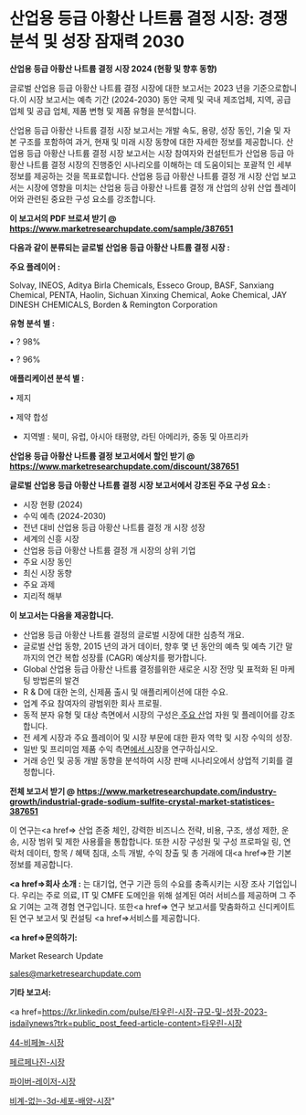 # 산업용 등급 아황산 나트륨 결정 시장: 경쟁 분석 및 성장 잠재력 2030

<strong>산업용 등급 아황산 나트륨 결정 시장 2024 (현황 및 향후 동향)</strong>

글로벌 산업용 등급 아황산 나트륨 결정 시장에 대한 보고서는 2023 년을 기준으로합니다.이 시장 보고서는 예측 기간 (2024-2030) 동안 국제 및 국내 제조업체, 지역, 공급 업체 및 공급 업체, 제품 변형 및 제품 유형을 분석합니다.

산업용 등급 아황산 나트륨 결정 시장 보고서는 개발 속도, 용량, 성장 동인, 기술 및 자본 구조를 포함하여 과거, 현재 및 미래 시장 동향에 대한 자세한 정보를 제공합니다. 산업용 등급 아황산 나트륨 결정 시장 보고서는 시장 참여자와 컨설턴트가 산업용 등급 아황산 나트륨 결정 시장의 진행중인 시나리오를 이해하는 데 도움이되는 포괄적 인 세부 정보를 제공하는 것을 목표로합니다. 산업용 등급 아황산 나트륨 결정 개 시장 산업 보고서는 시장에 영향을 미치는 산업용 등급 아황산 나트륨 결정 개 산업의 상위 산업 플레이어와 관련된 중요한 구성 요소를 강조합니다.



<strong>이 보고서의 PDF 브로셔 받기 @ <a href=https://www.marketresearchupdate.com/sample/387651>https://www.marketresearchupdate.com/sample/387651</a></strong>



<strong>다음과 같이 분류되는 글로벌 산업용 등급 아황산 나트륨 결정 시장 :</strong>



<strong>주요 플레이어 :</strong>

Solvay, INEOS, Aditya Birla Chemicals, Esseco Group, BASF, Sanxiang Chemical, PENTA, Haolin, Sichuan Xinxing Chemical, Aoke Chemical, JAY DINESH CHEMICALS, Borden & Remington Corporation



<strong>유형 분석 별 :</strong>

• ? 98%

• ? 96%



<strong>애플리케이션 분석 별 :</strong>

• 제지

• 제약 합성

<ul>
  <li>지역별 : 북미, 유럽, 아시아 태평양, 라틴 아메리카, 중동 및 아프리카</li>
</ul>


<strong>산업용 등급 아황산 나트륨 결정 보고서에서 할인 받기 @ <a href=https://www.marketresearchupdate.com/discount/387651>https://www.marketresearchupdate.com/discount/387651</a></strong>



<strong>글로벌 산업용 등급 아황산 나트륨 결정 시장 보고서에서 강조된 주요 구성 요소 :</strong>
<ul>
  <li>시장 현황 (2024)</li>
  <li>수익 예측 (2024-2030)</li>
  <li>전년 대비 산업용 등급 아황산 나트륨 결정 개 시장 성장</li>
  <li>세계의 신흥 시장</li>
  <li>산업용 등급 아황산 나트륨 결정 개 시장의 상위 기업</li>
  <li>주요 시장 동인</li>
  <li>최신 시장 동향</li>
  <li>주요 과제</li>
  <li>지리적 해부</li>
</ul>


<strong>이 보고서는 다음을 제공합니다.</strong>
<ul>
  <li>산업용 등급 아황산 나트륨 결정의 글로벌 시장에 대한 심층적 개요.</li>
  <li>글로벌 산업 동향, 2015 년의 과거 데이터, 향후 몇 년 동안의 예측 및 예측 기간 말까지의 연간 복합 성장률 (CAGR) 예상치를 평가합니다.</li>
  <li>Global 산업용 등급 아황산 나트륨 결정를위한 새로운 시장 전망 및 표적화 된 마케팅 방법론의 발견</li>
  <li>R &amp; D에 대한 논의, 신제품 출시 및 애플리케이션에 대한 수요.</li>
  <li>업계 주요 참여자의 광범위한 회사 프로필.</li>
  <li>동적 분자 유형 및 대상 측면에서 시장의 구성은<a href=> 주요 산</a>업 자원 및 플레이어를 강조합니다.</li>
  <li>전 세계 시장과 주요 플레이어 및 시장 부문에 대한 환자 역학 및 시장 수익의 성장.</li>
  <li>일반 및 프리미엄 제품 수익 측면<a href=>에서 시</a>장을 연구하십시오.</li>
  <li>거래 승인 및 공동 개발 동향을 분석하여 시장 판매 시나리오에서 상업적 기회를 결정합니다.</li>
</ul>



<strong>전체 보고서 받기 @ <a href=https://www.marketresearchupdate.com/industry-growth/industrial-grade-sodium-sulfite-crystal-market-statistices-387651>https://www.marketresearchupdate.com/industry-growth/industrial-grade-sodium-sulfite-crystal-market-statistices-387651</a></strong>

이 연구는<a href=> 산업 존중</a> 체인, 강력한 비즈니스 전략, 비용, 구조, 생성 제한, 운송, 시장 범위 및 제한 사용률을 통합합니다. 또한 시장 구성원 및 구성 프로파일 링, 연락처 데이터, 항목 / 혜택 침대, 소득 개발, 수익 창출 및 총 거래에 대<a href=>한 기본 </a>정보를 제공합니다.



<strong><a href=>회사 소</a>개 :</strong>
는 대기업, 연구 기관 등의 수요를 충족시키는 시장 조사 기업입니다. 우리는 주로 의료, IT 및 CMFE 도메인을 위해 설계된 여러 서비스를 제공하며 그 주요 기여는 고객 경험 연구입니다. 또한<a href=> 연구 보</a>고서를 맞춤화하고 신디케이트 된 연구 보고서 및 컨설팅 <a href=>서비스</a>를 제공합니다.



<strong><a href=>문의하기:</a></strong>

Market Research Update

sales@marketresearchupdate.com



<strong>기타 보고서:</strong>

<a href=https://kr.linkedin.com/pulse/타우린-시장-규모-및-성장-2023-isdailynews?trk=public_post_feed-article-content>타우린-시장</a>

<a href=https://www.linkedin.com/pulse/44-비페놀-시장-현재-및-미래-성장-2029-analytics-avenue-adventures-24-ana/>44-비페놀-시장</a>

<a href=https://www.linkedin.com/pulse/페르페나진-시장-동향-및-성장-전망-analytics-avenue-adventures-24-ana-anfuf/>페르페나진-시장</a>

<a href=https://www.linkedin.com/pulse/파이버-레이저-시장-경쟁-분석-및-성장-잠재력-2029-market-matrix-musings-analysis-y3fvf/>파이버-레이저-시장</a>

<a href=https://www.linkedin.com/pulse/비계-없는-3d-세포-배양-시장-경쟁-분석-및-성장-잠재력-2030-snoxc/>비계-없는-3d-세포-배양-시장</a>"

